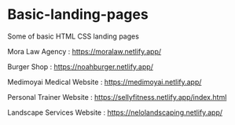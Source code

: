 # Basic-landing-pages

Some of basic HTML CSS landing pages

Mora Law Agency : https://moralaw.netlify.app/

Burger Shop : https://noahburger.netlify.app/

Medimoyai Medical Website : https://medimoyai.netlify.app/

Personal Trainer Website : https://sellyfitness.netlify.app/index.html

Landscape Services Website : https://nelolandscaping.netlify.app/
